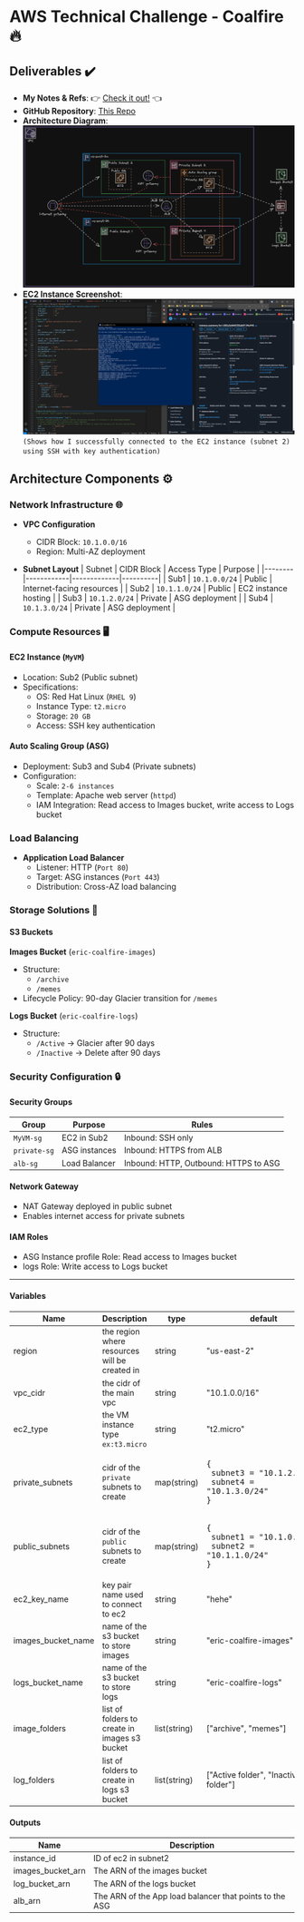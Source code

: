 # AWS Technical Challenge - Coalfire :fire:

## Deliverables :heavy_check_mark:

- **My Notes & Refs**: :point_right: [Check it out!](https://github.com/asian-code/Coalfire-Tech-Challenge/blob/master/NOTES.md) :point_left:
- **GitHub Repository**: [This Repo](https://github.com/asian-code/Coalfire-Tech-Challenge)
- **Architecture Diagram**:
  ![Architecture Diagram](https://github.com/asian-code/Coalfire-Tech-Challenge/blob/master/Other/diagram.png)
- **EC2 Instance Screenshot**: 
  ![EC2 Screenshot](https://github.com/asian-code/Coalfire-Tech-Challenge/blob/master/Other/coalfire-ec2-screenshot.png)`(Shows how I successfully connected to the EC2 instance (subnet 2) using SSH with key authentication)`

## Architecture Components :gear:

### Network Infrastructure :globe_with_meridians:

- **VPC Configuration**
  - CIDR Block: `10.1.0.0/16`
  - Region: Multi-AZ deployment

- **Subnet Layout**
  | Subnet | CIDR Block | Access Type | Purpose |
  |--------|------------|-------------|----------|
  | Sub1 | `10.1.0.0/24` | Public | Internet-facing resources |
  | Sub2 | `10.1.1.0/24` | Public | EC2 instance hosting |
  | Sub3 | `10.1.2.0/24` | Private | ASG deployment |
  | Sub4 | `10.1.3.0/24` | Private | ASG deployment |

### Compute Resources :desktop_computer:

#### EC2 Instance (`MyVM`)
- Location: Sub2 (Public subnet)
- Specifications:
  - OS: Red Hat Linux (`RHEL 9`)
  - Instance Type: `t2.micro`
  - Storage: `20 GB`
  - Access: SSH key authentication

#### Auto Scaling Group (ASG)
- Deployment: Sub3 and Sub4 (Private subnets)
- Configuration:
  - Scale: `2-6 instances`
  - Template: Apache web server (`httpd`)
  - IAM Integration: Read access to Images bucket, write access to Logs bucket

### Load Balancing

- **Application Load Balancer**
  - Listener: HTTP (`Port 80`)
  - Target: ASG instances (`Port 443`)
  - Distribution: Cross-AZ load balancing

### Storage Solutions :floppy_disk:

#### S3 Buckets

**Images Bucket** (`eric-coalfire-images`)
- Structure:
  - `/archive`
  - `/memes`
- Lifecycle Policy: 90-day Glacier transition for `/memes`

**Logs Bucket** (`eric-coalfire-logs`)
- Structure:
  - `/Active` → Glacier after 90 days
  - `/Inactive` → Delete after 90 days

### Security Configuration :lock:

#### Security Groups

| Group | Purpose | Rules |
|-------|----------|-------|
| `MyVM-sg` | EC2 in Sub2 | Inbound: SSH only |
| `private-sg` | ASG instances | Inbound: HTTPS from ALB |
| `alb-sg` | Load Balancer | Inbound: HTTP, Outbound: HTTPS to ASG |

#### Network Gateway
- NAT Gateway deployed in public subnet
- Enables internet access for private subnets

#### IAM Roles
- ASG Instance profile Role: Read access to Images bucket
- logs Role: Write access to Logs bucket

---
#### Variables

| Name | Description | type | default | required |
|-------|----------|-------|-------|-------|
| region | the region where resources will be created in | string | "us-east-2" | no
| vpc_cidr | the cidr of the main vpc | string | "10.1.0.0/16" | no
| ec2_type | the VM instance type `ex:t3.micro` | string | "t2.micro" | no
| private_subnets | cidr of the `private` subnets to create | map(string) | <pre>{<br>    subnet3 = "10.1.2.0/24"<br>    subnet4 = "10.1.3.0/24"<br>}</prev> | no
| public_subnets | cidr of the `public` subnets to create | map(string) | <pre>{<br>    subnet1 = "10.1.0.0/24"<br>    subnet2 = "10.1.1.0/24"<br>}</prev> | no
| ec2_key_name | key pair name used to connect to ec2 | string | "hehe" | yes
| images_bucket_name | name of the s3 bucket to store images | string | "eric-coalfire-images" | no
| logs_bucket_name | name of the s3 bucket to store logs | string | "eric-coalfire-logs" | no
| image_folders | list of folders to create in images s3 bucket | list(string) | ["archive", "memes"] | no
| log_folders | list of folders to create in logs s3 bucket | list(string) | ["Active folder", "Inactive folder"] | no

#### Outputs
| Name | Description |
|------|-------------|
| instance_id | ID of ec2 in subnet2 |
| images_bucket_arn | The ARN of the images bucket |
| log_bucket_arn | The ARN of the logs bucket |
| alb_arn | The ARN of the App load balancer that points to the ASG |


